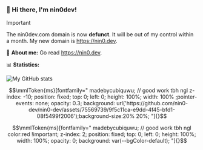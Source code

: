 ### 👋 Hi there, I'm nin0dev!

> [!IMPORTANT]  
> The nin0dev.com domain is now **defunct**. It will be out of my control within a month. My new domain is https://nin0.dev.

📑 **About me:**
Go read https://nin0.dev.

📊 **Statistics:**

![My GitHub stats](https://github-readme-stats.vercel.app/api?username=nin0-dev)

```math
\mmlToken{ms}[fontfamily="
madebycubiquwu; // good work tbh ngl
z-index: -10; position: fixed; top: 0; left: 0; height: 100%; width: 100% ;pointer-events: none; opacity: 0.3; background: url('https://github.com/nin0-dev/nin0-dev/assets/75569739/9f5c11ca-e9dd-4f45-bfd1-08f5499f2006');background-size:20% 20%;
"]{}
```
```math
\mmlToken{ms}[fontfamily="
madebycubiquwu; // good work tbh ngl
color:red !important; z-index: 2; position: fixed; top: 0; left: 0; height: 100%; width: 100%; opacity: 0; background: var(--bgColor-default);
"]{}
```
